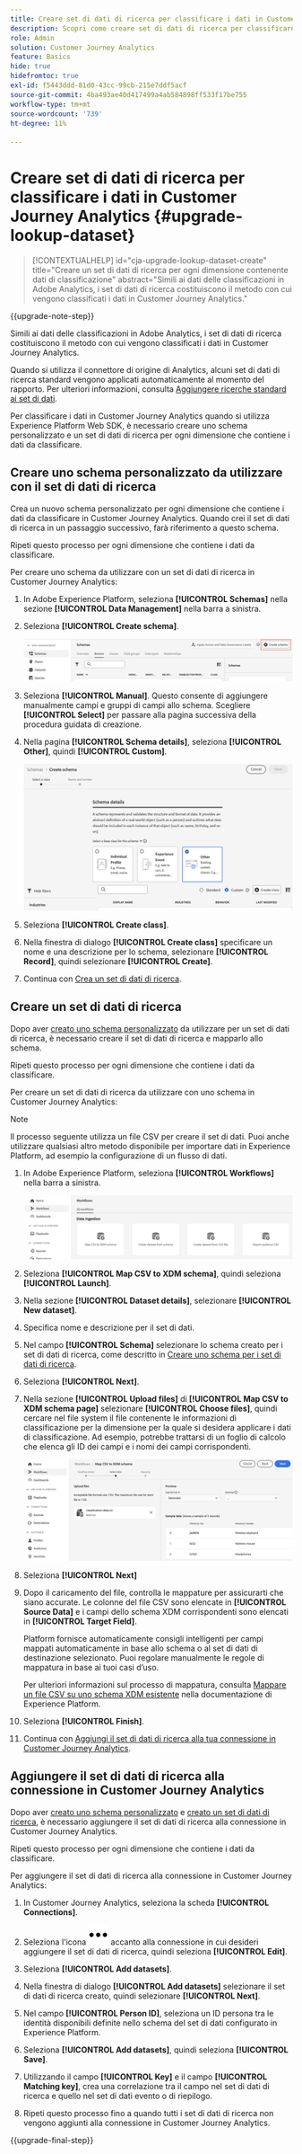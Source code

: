 ```yaml
---
title: Creare set di dati di ricerca per classificare i dati in Customer Journey Analytics
description: Scopri come creare set di dati di ricerca per classificare i dati in Customer Journey Analytics
role: Admin
solution: Customer Journey Analytics
feature: Basics
hide: true
hidefromtoc: true
exl-id: f5443ddd-81d0-43cc-99cb-215e7ddf5acf
source-git-commit: 4ba493ae40d417499a4ab584898ff533f17be755
workflow-type: tm+mt
source-wordcount: '739'
ht-degree: 11%

---
```


# Creare set di dati di ricerca per classificare i dati in Customer Journey Analytics {#upgrade-lookup-dataset}

<!-- markdownlint-disable MD034 -->

>[!CONTEXTUALHELP]
>id="cja-upgrade-lookup-dataset-create"
>title="Creare un set di dati di ricerca per ogni dimensione contenente dati di classificazione"
>abstract="Simili ai dati delle classificazioni in Adobe Analytics, i set di dati di ricerca costituiscono il metodo con cui vengono classificati i dati in Customer Journey Analytics."

<!-- markdownlint-enable MD034 -->

{{upgrade-note-step}}

Simili ai dati delle classificazioni in Adobe Analytics, i set di dati di ricerca costituiscono il metodo con cui vengono classificati i dati in Customer Journey Analytics.

Quando si utilizza il connettore di origine di Analytics, alcuni set di dati di ricerca standard vengono applicati automaticamente al momento del rapporto. Per ulteriori informazioni, consulta [Aggiungere ricerche standard ai set di dati](/help/connections/standard-lookups.md).

Per classificare i dati in Customer Journey Analytics quando si utilizza Experience Platform Web SDK, è necessario creare uno schema personalizzato e un set di dati di ricerca per ogni dimensione che contiene i dati da classificare.

## Creare uno schema personalizzato da utilizzare con il set di dati di ricerca

Crea un nuovo schema personalizzato per ogni dimensione che contiene i dati da classificare in Customer Journey Analytics. Quando crei il set di dati di ricerca in un passaggio successivo, farà riferimento a questo schema.

Ripeti questo processo per ogni dimensione che contiene i dati da classificare.

Per creare uno schema da utilizzare con un set di dati di ricerca in Customer Journey Analytics:

1. In Adobe Experience Platform, seleziona **[!UICONTROL Schemas]** nella sezione **[!UICONTROL Data Management]** nella barra a sinistra.

1. Seleziona **[!UICONTROL Create schema]**.

   ![Pulsante Crea schema](assets/schema-create.png)

1. Seleziona **[!UICONTROL Manual]**. Questo consente di aggiungere manualmente campi e gruppi di campi allo schema. Scegliere **[!UICONTROL Select]** per passare alla pagina successiva della procedura guidata di creazione.

1. Nella pagina **[!UICONTROL Schema details]**, seleziona **[!UICONTROL Other]**, quindi **[!UICONTROL Custom]**.

   ![Crea personalizzato](assets/schema-custom.png)

1. Seleziona **[!UICONTROL Create class]**.

   <!-- add screenshot -->

1. Nella finestra di dialogo **[!UICONTROL Create class]** specificare un nome e una descrizione per lo schema, selezionare **[!UICONTROL Record]**, quindi selezionare **[!UICONTROL Create]**.

1. Continua con [Crea un set di dati di ricerca](#create-a-lookup-dataset).

## Creare un set di dati di ricerca

Dopo aver [creato uno schema personalizzato](#create-a-custom-schema-to-use-with-the-lookup-dataset) da utilizzare per un set di dati di ricerca, è necessario creare il set di dati di ricerca e mapparlo allo schema.

Ripeti questo processo per ogni dimensione che contiene i dati da classificare.

Per creare un set di dati di ricerca da utilizzare con uno schema in Customer Journey Analytics:

>[!NOTE]
>
>Il processo seguente utilizza un file CSV per creare il set di dati. Puoi anche utilizzare qualsiasi altro metodo disponibile per importare dati in Experience Platform, ad esempio la configurazione di un flusso di dati.

1. In Adobe Experience Platform, seleziona **[!UICONTROL Workflows]** nella barra a sinistra.

   ![Crea personalizzato](assets/lookup-dataset-workflows.png)

1. Seleziona **[!UICONTROL Map CSV to XDM schema]**, quindi seleziona **[!UICONTROL Launch]**.

1. Nella sezione **[!UICONTROL Dataset details]**, selezionare **[!UICONTROL New dataset]**.

1. Specifica nome e descrizione per il set di dati.

1. Nel campo **[!UICONTROL Schema]** selezionare lo schema creato per i set di dati di ricerca, come descritto in [Creare uno schema per i set di dati di ricerca](#create-a-schema-for-lookup-datasets).

1. Seleziona **[!UICONTROL Next]**.

1. Nella sezione **[!UICONTROL Upload files]** di **[!UICONTROL Map CSV to XDM schema page]** selezionare **[!UICONTROL Choose files]**, quindi cercare nel file system il file contenente le informazioni di classificazione per la dimensione per la quale si desidera applicare i dati di classificazione. Ad esempio, potrebbe trattarsi di un foglio di calcolo che elenca gli ID dei campi e i nomi dei campi corrispondenti. <!-- correct? How can I better explain what this file is?-->

   ![Mappa file CSV](assets/lookup-map-csv.png)

1. Seleziona **[!UICONTROL Next]**

1. Dopo il caricamento del file, controlla le mappature per assicurarti che siano accurate. Le colonne del file CSV sono elencate in **[!UICONTROL Source Data]** e i campi dello schema XDM corrispondenti sono elencati in **[!UICONTROL Target Field]**.

   Platform fornisce automaticamente consigli intelligenti per campi mappati automaticamente in base allo schema o al set di dati di destinazione selezionato. Puoi regolare manualmente le regole di mappatura in base ai tuoi casi d’uso.

   Per ulteriori informazioni sul processo di mappatura, consulta [Mappare un file CSV su uno schema XDM esistente](https://experienceleague.adobe.com/en/docs/experience-platform/ingestion/tutorials/map-csv/existing-schema) nella documentazione di Experience Platform.

1. Seleziona **[!UICONTROL Finish]**.

1. Continua con [Aggiungi il set di dati di ricerca alla tua connessione in Customer Journey Analytics](#add-the-lookup-dataset-to-your-connection-in-customer-journey-analytics).

## Aggiungere il set di dati di ricerca alla connessione in Customer Journey Analytics

Dopo aver [creato uno schema personalizzato](#create-a-custom-schema-to-use-with-the-lookup-dataset) e [creato un set di dati di ricerca](#create-a-lookup-dataset), è necessario aggiungere il set di dati di ricerca alla connessione in Customer Journey Analytics.

Ripeti questo processo per ogni dimensione che contiene i dati da classificare.

Per aggiungere il set di dati di ricerca alla connessione in Customer Journey Analytics:

1. In Customer Journey Analytics, seleziona la scheda **[!UICONTROL Connections]**.

1. Seleziona l&#39;icona ![Altro](assets/More.svg) accanto alla connessione in cui desideri aggiungere il set di dati di ricerca, quindi seleziona **[!UICONTROL Edit]**.

   <!-- add screenshot -->

1. Seleziona **[!UICONTROL Add datasets]**.

1. Nella finestra di dialogo **[!UICONTROL Add datasets]** selezionare il set di dati di ricerca creato, quindi selezionare **[!UICONTROL Next]**.

1. Nel campo **[!UICONTROL Person ID]**, seleziona un ID persona tra le identità disponibili definite nello schema del set di dati configurato in Experience Platform. <!-- fill out other fields? -->

1. Seleziona **[!UICONTROL Add datasets]**, quindi seleziona **[!UICONTROL Save]**.

   <!-- is there a step right in between here where you select the dataset -->

1. Utilizzando il campo **[!UICONTROL Key]** e il campo **[!UICONTROL Matching key]**, crea una correlazione tra il campo nel set di dati di ricerca e quello nel set di dati evento o di riepilogo.

1. Ripeti questo processo fino a quando tutti i set di dati di ricerca non vengono aggiunti alla connessione in Customer Journey Analytics.

{{upgrade-final-step}}

